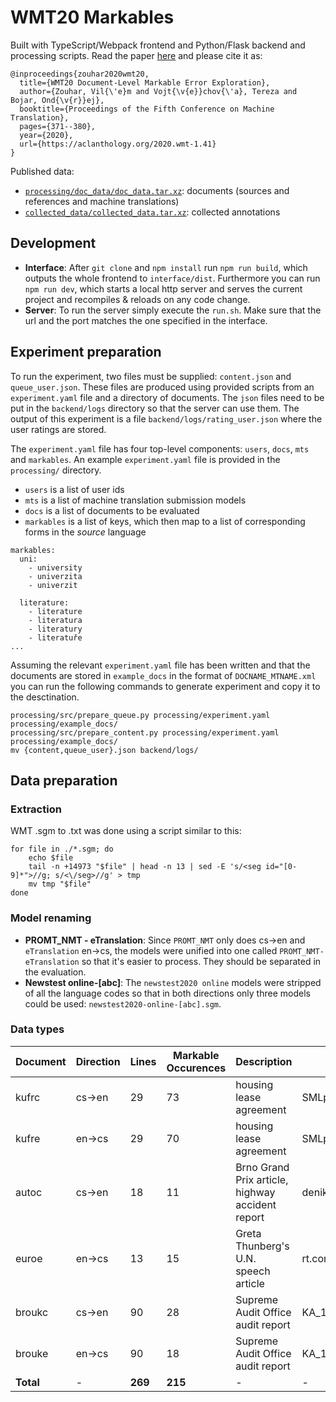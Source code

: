 # WMT20 Markables

Built with TypeScript/Webpack frontend and Python/Flask backend and processing scripts. Read the paper [here](https://aclanthology.org/2020.wmt-1.41.pdf) and please cite it as:

```
@inproceedings{zouhar2020wmt20,
  title={WMT20 Document-Level Markable Error Exploration},
  author={Zouhar, Vil{\'e}m and Vojt{\v{e}}chov{\'a}, Tereza and Bojar, Ond{\v{r}}ej},
  booktitle={Proceedings of the Fifth Conference on Machine Translation},
  pages={371--380},
  year={2020},
  url={https://aclanthology.org/2020.wmt-1.41}
}
```

Published data:
- [`processing/doc_data/doc_data.tar.xz`](processing/doc_data/doc_data.tar.xz): documents (sources and references and machine translations) 
- [`collected_data/collected_data.tar.xz`](collected_data/collected_data.tar.xz): collected annotations 

## Development

- **Interface**: After `git clone` and `npm install` run `npm run build`, which outputs the whole frontend to `interface/dist`. Furthermore you can run `npm run dev`, which starts a local http server and serves the current project and recompiles & reloads on any code change.
- **Server**: To run the server simply execute the `run.sh`. Make sure that the url and the port matches the one specified in the interface.

## Experiment preparation

To run the experiment, two files must be supplied: `content.json` and `queue_user.json`. These files are produced using provided scripts from an `experiment.yaml` file and a directory of documents. The `json` files need to be put in the `backend/logs` directory so that the server can use them. The output of this experiment is a file `backend/logs/rating_user.json` where the user ratings are stored.

The `experiment.yaml` file has four top-level components: `users`, `docs`, `mts` and `markables`. An example `experiment.yaml` file is provided in the `processing/` directory.

- `users` is a list of user ids
- `mts` is a list of machine translation submission models
- `docs` is a list of documents to be evaluated
- `markables` is a list of keys, which then map to a list of corresponding forms in the _source_ language

```
markables:
  uni:
    - university
    - univerzita
    - univerzit

  literature:
    - literature
    - literatura
    - literatury
    - literatuře
...
```

Assuming the relevant `experiment.yaml` file has been written and that the documents are stored in `example_docs` in the format of `DOCNAME_MTNAME.xml` you can run the following commands to generate experiment and copy it to the desctination.

```
processing/src/prepare_queue.py processing/experiment.yaml processing/example_docs/
processing/src/prepare_content.py processing/experiment.yaml processing/example_docs/
mv {content,queue_user}.json backend/logs/
```

## Data preparation

### Extraction

WMT .sgm to .txt was done using a script similar to this:

```
for file in ./*.sgm; do
	echo $file 
	tail -n +14973 "$file" | head -n 13 | sed -E 's/<seg id="[0-9]*">//g; s/<\/seg>//g' > tmp
	mv tmp "$file"
done
```

### Model renaming

- **PROMT_NMT - eTranslation**: Since `PROMT_NMT` only does cs->en and `eTranslation` en->cs, the models were unified into one called `PROMT_NMT-eTranslation` so that it's easier to process. They should be separated in the evaluation.
- **Newstest online-[abc]**: The `newstest2020 online` models were stripped of all the language codes so that in both directions only three models could be used: `newstest2020-online-[abc].sgm`.

### Data types

| Document | Direction | Lines | Markable Occurences | Description | Source |
|----------|-----------|-------|---------------------|-------------|--------|
| kufrc | cs->en | 29 | 73 | housing lease agreement | SMLprodl |
| kufre | en->cs | 29 | 70 | housing lease agreement | SMLprodl |
| autoc | cs->en | 18 | 11 | Brno Grand Prix article, highway accident report | denik.cz.201550+blesk.cz.189684 |
| euroe | en->cs | 13 | 15 | Greta Thunberg's U.N. speech article | rt.com.113881 |
| broukc | cs->en | 90 | 28 | Supreme Audit Office audit report | KA_13_04 |
| brouke | en->cs | 90 | 18 | Supreme Audit Office audit report | KA_13_04 |
| __Total__ | - | __269__ | __215__ | - | - |

